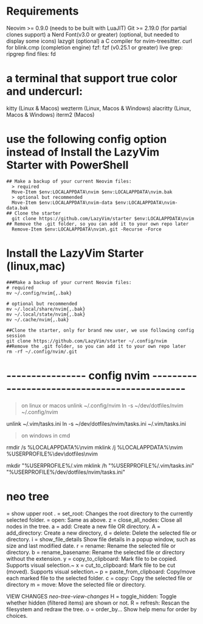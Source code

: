 # Requirements
  Neovim >= 0.9.0 (needs to be built with LuaJIT)
  Git >= 2.19.0 (for partial clones support)
  a Nerd Font(v3.0 or greater) (optional, but needed to display some icons)
  lazygit (optional)
  a C compiler for nvim-treesitter.
  curl for blink.cmp (completion engine)
  fzf: fzf (v0.25.1 or greater)
  live grep: ripgrep
  find files: fd

# a terminal that support true color and undercurl:
  kitty (Linux & Macos)
  wezterm (Linux, Macos & Windows)
  alacritty (Linux, Macos & Windows)
  iterm2 (Macos)

# use the following config option instead of Install the LazyVim Starter with PowerShell
    ## Make a backup of your current Neovim files:
      > required
      Move-Item $env:LOCALAPPDATA\nvim $env:LOCALAPPDATA\nvim.bak
      > optional but recommended
      Move-Item $env:LOCALAPPDATA\nvim-data $env:LOCALAPPDATA\nvim-data.bak
    ## Clone the starter
      git clone https://github.com/LazyVim/starter $env:LOCALAPPDATA\nvim
    ## Remove the .git folder, so you can add it to your own repo later
      Remove-Item $env:LOCALAPPDATA\nvim\.git -Recurse -Force

# Install the LazyVim Starter (linux,mac)
    ###Make a backup of your current Neovim files:
    # required
    mv ~/.config/nvim{,.bak}

    # optional but recommended
    mv ~/.local/share/nvim{,.bak}
    mv ~/.local/state/nvim{,.bak}
    mv ~/.cache/nvim{,.bak}

    ##Clone the starter, only for brand new user, we use following config session
    git clone https://github.com/LazyVim/starter ~/.config/nvim
    ##Remove the .git folder, so you can add it to your own repo later
    rm -rf ~/.config/nvim/.git
# ---------------- config nvim ---------------------------------------------
>
>on linux or macos
unlink ~/.config/nvim
ln -s ~/dev/dotfiles/nvim ~/.config/nvim

unlink ~/.vim/tasks.ini
ln -s ~/dev/dotfiles/nvim/tasks.ini ~/.vim/tasks.ini

> on windows in cmd

rmdir /s %LOCALAPPDATA%\nvim
mklink /j  %LOCALAPPDATA%\nvim %USERPROFILE%\dev\dotfiles\nvim

mkdir  "%USERPROFILE%/.vim
mklink /h  "%USERPROFILE%/.vim/tasks.ini" "%USERPROFILE%/dev/dotfiles/nvim/tasks.ini"

# neo tree 
<backspace>   = show upper root
.             = set_root:    Changes the root directory to the currently selected folder.
<cr>          = open:        Same as above.
z             = close_all_nodes: Close all nodes in the tree.
a    = add:                  Create a new file OR directory.
A    = add_directory:        Create a new directory,
d    = delete:               Delete the selected file or directory.
i    = show_file_details     Show file details in a popup window, such as size and last modified date.
r    = rename:               Rename the selected file or directory.
b    = rename_basename:      Rename the selected file or directory without the extension.
y    = copy_to_clipboard:    Mark file to be copied. Supports visual selection.~
x    = cut_to_clipboard:     Mark file to be cut (moved). Supports visual selection.~
p    = paste_from_clipboard: Copy/move each marked file to the selected folder.
c    = copy:                 Copy the selected file or directory
m    = move:                 Move the selected file or directory.

VIEW CHANGES                                            *neo-tree-view-changes*
H  = toggle_hidden:  Toggle whether hidden (filtered items) are shown or not.
R  = refresh:        Rescan the filesystem and redraw the tree. 
o  = order_by...     Show help menu for order by choices.
